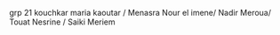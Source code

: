 grp 21 
kouchkar maria kaoutar /
Menasra	Nour el imene/
Nadir	Meroua/
Touat	Nesrine	/
Saiki	Meriem	
